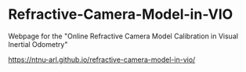 # Refractive-Camera-Model-in-VIO
Webpage for the "Online Refractive Camera Model Calibration in Visual Inertial Odometry"

https://ntnu-arl.github.io/refractive-camera-model-in-vio/
